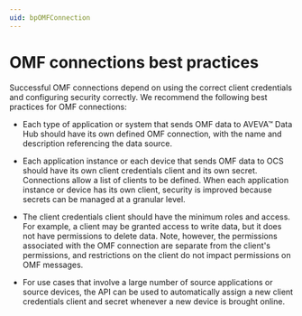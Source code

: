 ```yaml
---
uid: bpOMFConnection
---
```


# OMF connections best practices

Successful OMF connections depend on using the correct client credentials and configuring security correctly. We recommend the following best practices for OMF connections:

- Each type of application or system that sends OMF data to AVEVA&trade; Data Hub should have its own defined OMF connection, with the name and description referencing the data source.

- Each application instance or each device that sends OMF data to OCS should have its own client credentials client and its own secret. Connections allow a list of clients to be defined. When each application instance or device has its own client, security is improved because secrets can be managed at a granular level.

- The client credentials client should have the minimum roles and access. For example, a client may be granted access to write data, but it does not have permissions to delete data. Note, however, the permissions associated with the OMF connection are separate from the client's permissions, and restrictions on the client do not impact permissions on OMF messages. 

- For use cases that involve a large number of source applications or source devices, the API can be used to automatically assign a new client credentials client and secret whenever a new device is brought online.
